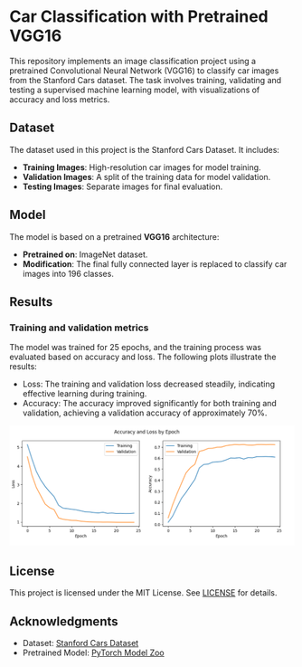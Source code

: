 # Car Classification with Pretrained VGG16

This repository implements an image classification project using a pretrained Convolutional Neural Network (VGG16) to classify car images from the Stanford Cars dataset. The task involves training, validating and testing a supervised machine learning model, with visualizations of accuracy and loss metrics.


## Dataset

The dataset used in this project is the Stanford Cars Dataset. It includes:
- **Training Images**: High-resolution car images for model training.
- **Validation Images**: A split of the training data for model validation.
- **Testing Images**: Separate images for final evaluation.


## Model

The model is based on a pretrained **VGG16** architecture:
- **Pretrained on**: ImageNet dataset.
- **Modification**: The final fully connected layer is replaced to classify car images into 196 classes.


## Results

### Training and validation metrics

The model was trained for 25 epochs, and the training process was evaluated based on accuracy and loss. The following plots illustrate the results:


- Loss: The training and validation loss decreased steadily, indicating effective learning during training.
- Accuracy: The accuracy improved significantly for both training and validation, achieving a validation accuracy of approximately 70%.

<img src="assets/car_classification.png" alt="Car Classification">


## License

This project is licensed under the MIT License. See [LICENSE](LICENSE) for details.

## Acknowledgments

- Dataset: [Stanford Cars Dataset](https://www.tensorflow.org/datasets/catalog/cars196)
- Pretrained Model: [PyTorch Model Zoo](https://pytorch.org/vision/stable/models.html)
```